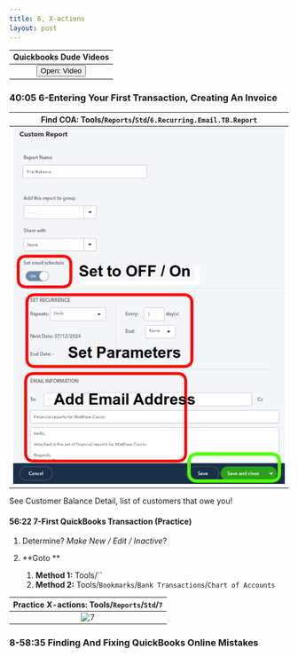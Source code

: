 ```yaml
---
title: 6, X-actions
layout: post
---
```



 <script> function openWindow()
 {window.open("https://www.youtube.com/watch?v=aoWghI3kvpc");}
 </script>

| Quickbooks Dude Videos |
|:-:|
| <button onclick="openWindow()">Open: Video</button>|


### 40:05 6-Entering Your First Transaction, Creating An Invoice  


|**Find COA**: Tools/`Reports`/`Std`/`6.Recurring.Email.TB.Report`|
|:--:|
|![6.Recurring.Email.TB.Report](/assets/images/6.Recurring.Email.TB.Report.png)|



See Customer Balance Detail, list of customers that owe you!


#### 56:22 7-First QuickBooks Transaction (Practice)



1. Determine?  *Make New / Edit / Inactive*?

2. **Goto ** 
   1. **Method 1:** Tools/``   
   2. **Method 2:** Tools/`Bookmarks`/`Bank Transactions`/`Chart of Accounts`   



|**Practice X-actions**: Tools/`Reports`/`Std`/`7`|
|:--:|
|![7](/assets/images/6.png)|



### 8-58:35 Finding And Fixing QuickBooks Online Mistakes 



